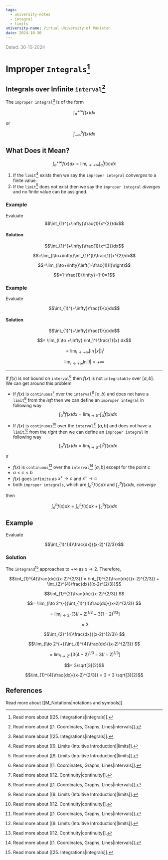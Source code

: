 ```yaml
---
tags:
  - university-notes
  - integral
  - limits
university-name: Virtual University of Pakistan
date: 2024-10-30
---
```


<span style="color: gray;">Dated: 30-10-2024</span>

# Improper `Integrals`[^1]

## Integrals over Infinite `interval`[^2]

The `improper integral`[^1] is of the form  

$$\int_a^{+\infty} f(x) dx$$

or

$$\int_{-\infty}^b f(x) dx$$

## What Does it Mean?

$$\int_{a}^{+\infty}f(x)dx=\lim_{l\to+\infty}\int_{a}^{l}f(x)dx$$

1. If the `limit`[^3] exists then we say the `improper integral` _converges_ to a finite value.
2. If the `limit`[^3] does not exist then we say the `improper integral` _diverges_ and no finite value can be assigned.

### Example

Evaluate $$\int_{1}^{+\infty}\frac{1}{x^{2}}dx$$

#### Solution

$$\int_{1}^{+\infty}\frac{1}{x^{2}}dx$$

$$=\lim_{l\to+\infty}\int_{1}^{l}\frac{1}{x^{2}}dx$$

$$=\lim_{l\to+\infty}\left(1-\frac{1}{l}\right)$$

$$=1-\frac{1}{\infty}=1-0=1$$

### Example

Evaluate  

$$\int_{1}^{+\infty}\frac{1}{x}dx$$

#### Solution

$$\int_{1}^{+\infty}\frac{1}{x}dx$$

$$= \lim_{l \to +\infty} \int_1^l \frac{1}{x} dx$$

$$= \lim_{l \to +\infty} \bigg[\ln \lvert x \rvert\bigg]_1^l$$

$$\lim_{l \to +\infty} \ln \lvert l \rvert = + \infty$$

---

If $f(x)$ is not bound on `interval`[^2] then $f(x)$ is not `integratable` over $[a, b]$.  
We can get around this problem

- If $f(x)$ is `continuous`[^4] over the `interval`[^2] $[a, b)$ and does not have a `limit`[^3] from the _left_ then we can define an `improper integral` in following way $$\int_a^b f(x) dx = \lim_{l \to b^-} \int_a^l f(x) dx$$

- If $f(x)$ is `continuous`[^4] over the `interval`[^2] $(a, b]$ and does not have a `limit`[^3] from the _right_ then we can define an `improper integral` in following way $$\int_a^b f(x) dx = \lim_{l \to a^+} \int_l^b f(x) dx$$

If  

- $f(x)$ is `continuous`[^4] over the `interval`[^2] $[a, b]$ except for the point $c$  
- $a < c < b$  
- $f(x)$ goes `infinite` as $x^+ \to c$ and $x^- \to c$  
- both `improper integrals`, which are $\int_a^c f(x) dx$ and $\int_c^b f(x) dx$, _converge_  

then  

$$\int_{a}^{b}f(x)dx=\int_{a}^{c}f(x)dx+\int_{c}^{b}f(x)dx$$

## Example

Evaluate  

$$\int_{1}^{4}\frac{dx}{(x-2)^{2/3}}$$

### Solution

The `integrand`[^1] approaches to $+ \infty$ as $x \to 2$. Therefore,  

$$\int_{1}^{4}\frac{dx}{(x-2)^{2/3}} = \int_{1}^{2}\frac{dx}{(x-2)^{2/3}} + \int_{2}^{4}\frac{dx}{(x-2)^{2/3}}$$

$$\int_{1}^{2}\frac{dx}{(x-2)^{2/3}} $$

$$= \lim_{l\to 2^{-}}\int_{1}^{l}\frac{dx}{(x-2)^{2/3}} $$

$$= \lim_{l\to 2^{-}}\left[3(l-2)^{1/3}-3(1-2)^{1/3}\right] $$

$$= 3$$

$$\int_{2}^{4}\frac{dx}{(x-2)^{2/3}} $$

$$\lim_{l\to 2^{+}}\int_{l}^{4}\frac{dx}{(x-2)^{2/3}} $$

$$= \lim_{l\to 2^{+}}\left[3(4-2)^{1/3}-3(l-2)^{1/3}\right] $$

$$= 3\sqrt[3]{2}$$

$$\int_{1}^{4}\frac{dx}{(x-2)^{2/3}} = 3 + 3 \sqrt[3]{2}$$

## References

Read more about [[M_Notations|notations and symbols]].

[^1]: Read more about [[25. Integrations|integrals]].
[^2]: Read more about [[1. Coordinates, Graphs, Lines|intervals]].
[^3]: Read more about [[9. Limits (Intuitive Introduction)|limits]].
[^4]: Read more about [[12. Continuity|continuity]].